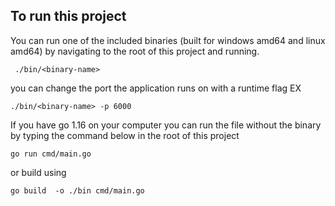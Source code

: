 ## To run this project

You can run one of the included binaries (built for windows amd64 and linux amd64) by navigating to the root of this project and running.


```
 ./bin/<binary-name>
```

you can change the port the application runs on with a runtime flag EX

```
./bin/<binary-name> -p 6000
```

If you have go 1.16 on your computer you can run the file without the binary by typing the command below in the root of this project

```
go run cmd/main.go
```

or build using 
```
go build  -o ./bin cmd/main.go
```